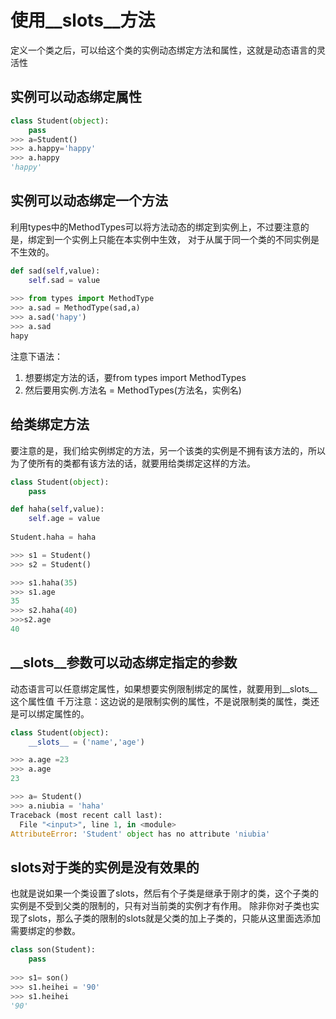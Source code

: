 # 使用__slots__方法
定义一个类之后，可以给这个类的实例动态绑定方法和属性，这就是动态语言的灵活性
## 实例可以动态绑定属性

```python
class Student(object):
    pass
>>> a=Student()
>>> a.happy='happy'
>>> a.happy
'happy'
```

## 实例可以动态绑定一个方法

利用types中的MethodTypes可以将方法动态的绑定到实例上，不过要注意的是，绑定到一个实例上只能在本实例中生效，
对于从属于同一个类的不同实例是不生效的。

```python
def sad(self,value):
    self.sad = value
    
>>> from types import MethodType
>>> a.sad = MethodType(sad,a)
>>> a.sad('hapy')
>>> a.sad
hapy

```
注意下语法：
1. 想要绑定方法的话，要from types import MethodTypes
2. 然后要用实例.方法名 = MethodTypes(方法名，实例名)


## 给类绑定方法
要注意的是，我们给实例绑定的方法，另一个该类的实例是不拥有该方法的，所以为了使所有的类都有该方法的话，就要用给类绑定这样的方法。
```python
class Student(object):
    pass

def haha(self,value):
    self.age = value
    
Student.haha = haha

>>> s1 = Student()
>>> s2 = Student()

>>> s1.haha(35)
>>> s1.age
35
>>> s2.haha(40)
>>>s2.age
40


```

## __slots__参数可以动态绑定指定的参数
动态语言可以任意绑定属性，如果想要实例限制绑定的属性，就要用到__slots__这个属性值
千万注意：这边说的是限制实例的属性，不是说限制类的属性，类还是可以绑定属性的。
```python
class Student(object):
    __slots__ = ('name','age')

>>> a.age =23
>>> a.age
23

>>> a= Student()
>>> a.niubia = 'haha'
Traceback (most recent call last):
  File "<input>", line 1, in <module>
AttributeError: 'Student' object has no attribute 'niubia'
```
## slots对于类的实例是没有效果的
也就是说如果一个类设置了slots，然后有个子类是继承于刚才的类，这个子类的实例是不受到父类的限制的，只有对当前类的实例才有作用。
除非你对子类也实现了slots，那么子类的限制的slots就是父类的加上子类的，只能从这里面选添加需要绑定的参数。
```python
class son(Student):
    pass
    
>>> s1= son()
>>> s1.heihei = '90'
>>> s1.heihei
'90'

```



